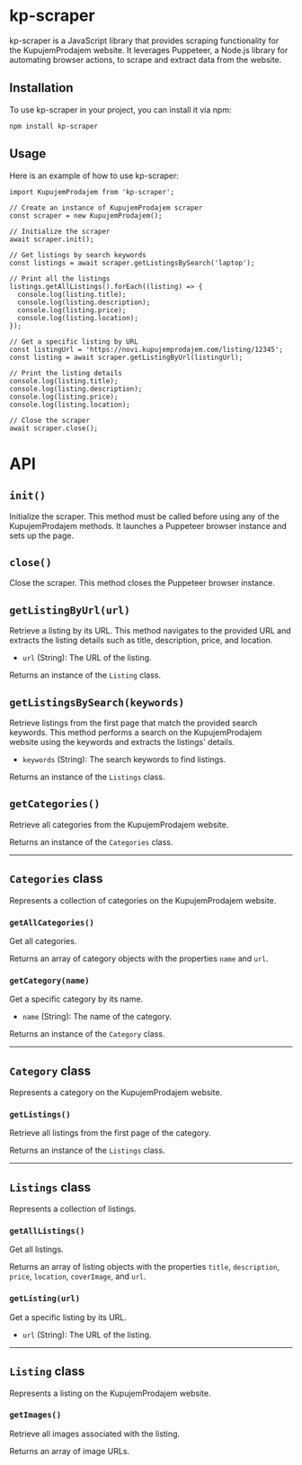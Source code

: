 
# kp-scraper
kp-scraper is a JavaScript library that provides scraping functionality for the KupujemProdajem website. It leverages Puppeteer, a Node.js library for automating browser actions, to scrape and extract data from the website.

## Installation
To use kp-scraper in your project, you can install it via npm:
 
    npm install kp-scraper

## Usage
Here is an example of how to use kp-scraper:

    import KupujemProdajem from 'kp-scraper';

    // Create an instance of KupujemProdajem scraper
    const scraper = new KupujemProdajem();

    // Initialize the scraper
    await scraper.init();

    // Get listings by search keywords
    const listings = await scraper.getListingsBySearch('laptop');

    // Print all the listings
    listings.getAllListings().forEach((listing) => {
      console.log(listing.title);
      console.log(listing.description);
      console.log(listing.price);
      console.log(listing.location);
    });

    // Get a specific listing by URL
    const listingUrl = 'https://novi.kupujemprodajem.com/listing/12345';
    const listing = await scraper.getListingByUrl(listingUrl);

    // Print the listing details
    console.log(listing.title);
    console.log(listing.description);
    console.log(listing.price);
    console.log(listing.location);

    // Close the scraper  
    await scraper.close();

# API

## `init()`

Initialize the scraper. This method must be called before using any of the KupujemProdajem methods. It launches a Puppeteer browser instance and sets up the page.

## `close()`

Close the scraper. This method closes the Puppeteer browser instance.

## `getListingByUrl(url)`

Retrieve a listing by its URL. This method navigates to the provided URL and extracts the listing details such as title, description, price, and location.

- `url` (String): The URL of the listing.

Returns an instance of the `Listing` class.

## `getListingsBySearch(keywords)`

Retrieve listings from the first page that match the provided search keywords. This method performs a search on the KupujemProdajem website using the keywords and extracts the listings' details.

- `keywords` (String): The search keywords to find listings.

Returns an instance of the `Listings` class.

## `getCategories()`

Retrieve all categories from the KupujemProdajem website.

Returns an instance of the `Categories` class.

---

## `Categories` class

Represents a collection of categories on the KupujemProdajem website.

### `getAllCategories()`

Get all categories.

Returns an array of category objects with the properties `name` and `url`.

### `getCategory(name)`

Get a specific category by its name.

- `name` (String): The name of the category.

Returns an instance of the `Category` class.

---

## `Category` class

Represents a category on the KupujemProdajem website.

### `getListings()`

Retrieve all listings from the first page of the category.

Returns an instance of the `Listings` class.

---

## `Listings` class

Represents a collection of listings.

### `getAllListings()`

Get all listings.

Returns an array of listing objects with the properties `title`, `description`, `price`, `location`, `coverImage`, and `url`.

### `getListing(url)`

Get a specific listing by its URL.

- `url` (String): The URL of the listing.

---

## `Listing` class

Represents a listing on the KupujemProdajem website.

### `getImages()`

Retrieve all images associated with the listing.

Returns an array of image URLs.